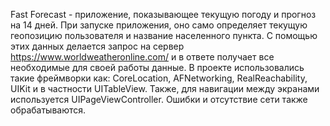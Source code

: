 Fast Forecast - приложение, показывающее текущую погоду и прогноз на 14 дней.
При запуске приложения, оно само определяет текущую геопозицию пользователя и название населенного пункта. С помощью этих данных делается запрос на сервер https://www.worldweatheronline.com/ и в ответе получает все необходимые для своей работы данные.
В проекте использовались такие фреймворки как: CoreLocation, AFNetworking, RealReachability, UIKit и в частности UITableView.
Также, для навигации между экранами используется UIPageViewController.
Ошибки и отсутствие сети также обрабатываются.
